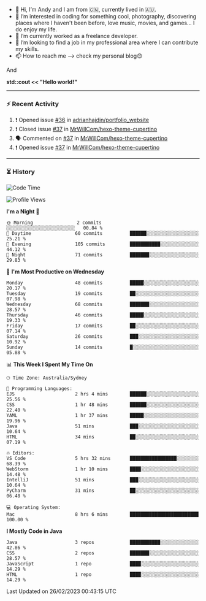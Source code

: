 - 👋 Hi, I’m Andy and I am from :cn:, currently lived in 🇦🇺.
- 👀 I’m interested in coding for something cool, photography, discovering places where I haven't been before, love music, movies, and games... I do enjoy my life.
- 🌱 I’m currently worked as a freelance developer.
- 💞️ I’m looking to find a job in my professional area where I can contribute my skills.
- 📫 How to reach me --> check my personal blog😊

And

**std::cout << "Hello world!"**

---

### ⚡ Recent Activity
<!--START_SECTION:activity-->
1. ❗️ Opened issue [#36](https://github.com/adrianhajdin/portfolio_website/issues/36) in [adrianhajdin/portfolio_website](https://github.com/adrianhajdin/portfolio_website)
2. ❗️ Closed issue [#37](https://github.com/MrWillCom/hexo-theme-cupertino/issues/37) in [MrWillCom/hexo-theme-cupertino](https://github.com/MrWillCom/hexo-theme-cupertino)
3. 🗣 Commented on [#37](https://github.com/MrWillCom/hexo-theme-cupertino/issues/37) in [MrWillCom/hexo-theme-cupertino](https://github.com/MrWillCom/hexo-theme-cupertino)
4. ❗️ Opened issue [#37](https://github.com/MrWillCom/hexo-theme-cupertino/issues/37) in [MrWillCom/hexo-theme-cupertino](https://github.com/MrWillCom/hexo-theme-cupertino)
<!--END_SECTION:activity-->

---

### ⏳ History
<!--START_SECTION:waka-->
![Code Time](http://img.shields.io/badge/Code%20Time-102%20hrs%2030%20mins-blue)

![Profile Views](http://img.shields.io/badge/Profile%20Views-6-blue)

**I'm a Night 🦉** 

```text
🌞 Morning                2 commits           ░░░░░░░░░░░░░░░░░░░░░░░░░   00.84 % 
🌆 Daytime                60 commits          ██████░░░░░░░░░░░░░░░░░░░   25.21 % 
🌃 Evening                105 commits         ███████████░░░░░░░░░░░░░░   44.12 % 
🌙 Night                  71 commits          ███████░░░░░░░░░░░░░░░░░░   29.83 % 
```
📅 **I'm Most Productive on Wednesday** 

```text
Monday                   48 commits          █████░░░░░░░░░░░░░░░░░░░░   20.17 % 
Tuesday                  19 commits          ██░░░░░░░░░░░░░░░░░░░░░░░   07.98 % 
Wednesday                68 commits          ███████░░░░░░░░░░░░░░░░░░   28.57 % 
Thursday                 46 commits          █████░░░░░░░░░░░░░░░░░░░░   19.33 % 
Friday                   17 commits          ██░░░░░░░░░░░░░░░░░░░░░░░   07.14 % 
Saturday                 26 commits          ███░░░░░░░░░░░░░░░░░░░░░░   10.92 % 
Sunday                   14 commits          █░░░░░░░░░░░░░░░░░░░░░░░░   05.88 % 
```


📊 **This Week I Spent My Time On** 

```text
🕑︎ Time Zone: Australia/Sydney

💬 Programming Languages: 
EJS                      2 hrs 4 mins        ██████░░░░░░░░░░░░░░░░░░░   25.56 % 
CSS                      1 hr 48 mins        ██████░░░░░░░░░░░░░░░░░░░   22.40 % 
YAML                     1 hr 37 mins        █████░░░░░░░░░░░░░░░░░░░░   19.96 % 
Java                     51 mins             ███░░░░░░░░░░░░░░░░░░░░░░   10.64 % 
HTML                     34 mins             ██░░░░░░░░░░░░░░░░░░░░░░░   07.19 % 

🔥 Editors: 
VS Code                  5 hrs 32 mins       █████████████████░░░░░░░░   68.39 % 
WebStorm                 1 hr 10 mins        ████░░░░░░░░░░░░░░░░░░░░░   14.48 % 
IntelliJ                 51 mins             ███░░░░░░░░░░░░░░░░░░░░░░   10.64 % 
PyCharm                  31 mins             ██░░░░░░░░░░░░░░░░░░░░░░░   06.48 % 

💻 Operating System: 
Mac                      8 hrs 6 mins        █████████████████████████   100.00 % 
```

**I Mostly Code in Java** 

```text
Java                     3 repos             ███████████░░░░░░░░░░░░░░   42.86 % 
CSS                      2 repos             ███████░░░░░░░░░░░░░░░░░░   28.57 % 
JavaScript               1 repo              ████░░░░░░░░░░░░░░░░░░░░░   14.29 % 
HTML                     1 repo              ████░░░░░░░░░░░░░░░░░░░░░   14.29 % 
```




 Last Updated on 26/02/2023 00:43:15 UTC
<!--END_SECTION:waka-->


<!---
JinchuanL/JinchuanL is a ✨ special ✨ repository because its `README.md` (this file) appears on your GitHub profile.
You can click the Preview link to take a look at your changes.
--->
